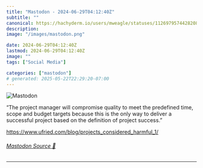 ```yaml
---
title: "Mastodon - 2024-06-29T04:12:40Z"
subtitle: ""
canonical: https://hachyderm.io/users/mweagle/statuses/112697957442820826
description:
image: "/images/mastodon.png"

date: 2024-06-29T04:12:40Z
lastmod: 2024-06-29T04:12:40Z
image: ""
tags: ["Social Media"]

categories: ["mastodon"]
# generated: 2025-05-22T22:29:20-07:00
---
```

![Mastodon](/images/mastodon.png)

<p>“The project manager will compromise quality to meet the predefined time, scope and budget targets because this is the only way to deliver a successful project based on the definition of project success.”</p><p><a href="https://www.ufried.com/blog/projects_considered_harmful_1/" target="_blank" rel="nofollow noopener noreferrer" translate="no"><span class="invisible">https://www.</span><span class="ellipsis">ufried.com/blog/projects_consi</span><span class="invisible">dered_harmful_1/</span></a></p>


###### [Mastodon Source 🐘](https://hachyderm.io/@mweagle/112697957442820826)

___
